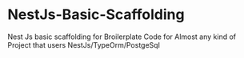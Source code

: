 # NestJs-Basic-Scaffolding
Nest Js basic scaffolding for Broilerplate Code for Almost any kind of Project that users NestJs/TypeOrm/PostgeSql

